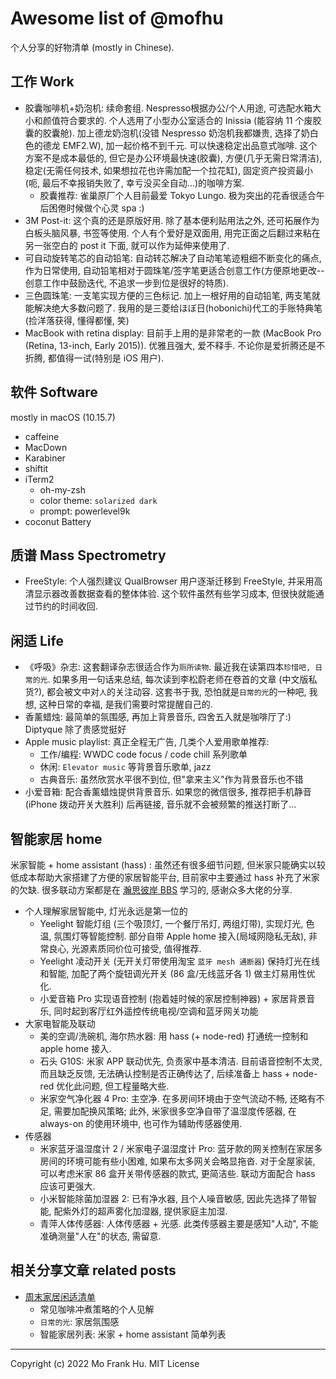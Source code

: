 # Awesome list of @mofhu

个人分享的好物清单 (mostly in Chinese).

## 工作 Work

* 胶囊咖啡机+奶泡机: 续命套组. Nespresso根据办公/个人用途, 可选配水箱大小和颜值符合要求的. 个人选用了小型办公室适合的 Inissia (能容纳 11 个废胶囊的胶囊舱). 加上德龙奶泡机(没错 Nespresso 奶泡机我都嫌贵, 选择了奶白色的德龙 EMF2.W), 加一起价格不到千元. 可以快速稳定出品意式咖啡. 这个方案不是成本最低的, 但它是办公环境最快速(胶囊), 方便(几乎无需日常清洁), 稳定(无需任何技术, 如果想拉花也许需加配一个拉花缸), 固定资产投资最小(呃, 最后不幸报销失败了, 幸亏没买全自动...)的咖啡方案.
    - 胶囊推荐: 雀巢原厂个人目前最爱 Tokyo Lungo. 极为突出的花香很适合午后困倦时候做个心灵 spa :)
* 3M Post-it: 这个真的还是原版好用. 除了基本便利贴用法之外, 还可拓展作为白板头脑风暴, 书签等使用. 个人有个爱好是双面用, 用完正面之后翻过来粘在另一张空白的 post it 下面, 就可以作为延伸来使用了.
* 可自动旋转笔芯的自动铅笔: 自动转芯解决了自动笔笔迹粗细不断变化的痛点, 作为日常使用, 自动铅笔相对于圆珠笔/签字笔更适合创意工作(方便原地更改--创意工作中鼓励迭代, 不追求一步到位是很好的特质).
* 三色圆珠笔: 一支笔实现方便的三色标记. 加上一根好用的自动铅笔, 两支笔就能解决绝大多数问题了. 我用的是三菱给ほぼ日(hobonichi)代工的手账特典笔(捡洋落获得, 懂得都懂, 笑)
* MacBook with retina display: 目前手上用的是非常老的一款 (MacBook Pro (Retina, 13-inch, Early 2015)). 优雅且强大, 爱不释手. 不论你是爱折腾还是不折腾, 都值得一试(特别是 iOS 用户).

## 软件 Software

mostly in macOS (10.15.7)

* caffeine
* MacDown
* Karabiner
* shiftit
* iTerm2
    - oh-my-zsh
    - color theme: `solarized dark`
    - prompt: powerlevel9k
* coconut Battery

## 质谱 Mass Spectrometry

* FreeStyle: 个人强烈建议 QualBrowser 用户逐渐迁移到 FreeStyle, 并采用高清显示器改善数据查看的整体体验. 这个软件虽然有些学习成本, 但很快就能通过节约的时间收回.

## 闲适 Life

* 《呼吸》杂志: 这套翻译杂志很适合作为`厕所读物`. 最近我在读第四本`珍惜吧, 日常的光`. 如果多用一句话来总结, 每次读到李松蔚老师在卷首的文章 (中文版私货?), 都会被文中对`人`的关注动容. 这套书于我, 恐怕就是`日常的光`的一种吧, 我想, 这种日常的幸福, 是我们需要时常提醒自己的.
* 香薰蜡烛: 最简单的氛围感, 再加上背景音乐, 四舍五入就是咖啡厅了:) Diptyque 除了贵感觉挺好
* Apple music playlist: 真正全程无广告, 几类个人爱用歌单推荐:
    - 工作/编程: WWDC code focus / code chill 系列歌单
    - 休闲: `Elevator music` 等背景音乐歌单, jazz
    - 古典音乐: 虽然欣赏水平很不到位, 但"拿来主义"作为背景音乐也不错
* 小爱音箱: 配合香薰蜡烛提供背景音乐. 如果您的微信很多, 推荐把手机静音 (iPhone 拨动开关大胜利) 后再链接, 音乐就不会被频繁的推送打断了...

## 智能家居 home

米家智能 + home assistant (hass) : 虽然还有很多细节问题, 但米家只能确实以较低成本帮助大家搭建了方便的家居智能平台, 目前家中主要通过 hass 补充了米家的欠缺. 很多联动方案都是在 [瀚思彼岸 BBS](bbs.hassbian.com) 学习的, 感谢众多大佬的分享.

* 个人理解家居智能中, 灯光永远是第一位的
    - Yeelight 智能灯组 (三个吸顶灯, 一个餐厅吊灯, 两组灯带), 实现灯光, 色温, 氛围灯等智能控制. 部分自带 Apple home 接入(局域网隐私无敌), 非常良心, 光源素质同价位可接受, 值得推荐.
    - Yeelight 凌动开关 (无开关灯带使用淘宝 `蓝牙 mesh 通断器`) 保持灯光在线和智能, 加配了两个旋钮调光开关 (86 盒/无线蓝牙各 1) 做主灯易用性优化.
    - 小爱音箱 Pro 实现语音控制 (抱着娃时候的家居控制神器) + 家居背景音乐, 同时起到客厅红外遥控传统电视/空调和蓝牙网关功能
* 大家电智能及联动
    - 美的空调/洗碗机, 海尔热水器: 用 hass (+ node-red) 打通统一控制和 apple home 接入.
    - 石头 G10S: 米家 APP 联动优先, 负责家中基本清洁. 目前语音控制不太灵, 而且缺乏反馈, 无法确认控制是否正确传达了, 后续准备上 hass + node-red 优化此问题, 但工程量略大些.
    - 米家空气净化器 4 Pro: 主空净. 在多房间环境由于空气流动不畅, 还略有不足, 需要加配换风策略; 此外, 米家很多空净自带了温湿度传感器, 在 always-on 的使用环境中, 也可作为辅助传感器使用.
* 传感器
    - 米家蓝牙温湿度计 2 / 米家电子温湿度计 Pro: 蓝牙款的网关控制在家居多房间的环境可能有些小困难, 如果布太多网关会略显拖沓. 对于全屋家装, 可以考虑米家 86 盒开关带传感器的款式, 更简洁些. 联动方面配合 hass 应该可更强大.
    - 小米智能除菌加湿器 2: 已有净水器, 且个人噪音敏感, 因此先选择了带智能, 配紫外灯的超声雾化加湿器, 提供家庭主加湿.
    - 青萍人体传感器: 人体传感器 + 光感. 此类传感器主要是感知"人动", 不能准确测量"人在"的状态, 需留意.

## 相关分享文章 related posts

- [周末家居闲适清单](http://frank-the-obscure.me/2022/10/15/awesome-list-daily-light/)
    - 常见咖啡冲煮策略的个人见解
    - `日常的光`: 家居氛围感
    - 智能家居列表: 米家 + home assistant 简单列表

---

Copyright (c) 2022 Mo Frank Hu. MIT License

